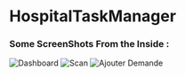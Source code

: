 # HospitalTaskManager
### Some ScreenShots From the Inside :
![Dashboard](https://i.imgur.com/H1w56ba.png)
![Scan](https://i.imgur.com/QvNsCHv.png)
![Ajouter Demande](https://i.imgur.com/Wkr3Ucy.png)
